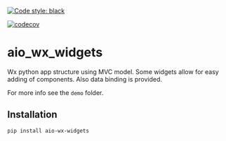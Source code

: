 [![Code style: black](https://img.shields.io/badge/code%20style-black-000000.svg)](https://github.com/psf/black)



[![codecov](https://codecov.io/gh/sander76/aio_wx_widgets/branch/master/graph/badge.svg)](https://codecov.io/gh/sander76/aio_wx_widgets)


# aio_wx_widgets

Wx python app structure using MVC model.
Some widgets allow for easy adding of components. Also data binding is provided.

For more info see the `demo` folder.

## Installation

`pip install aio-wx-widgets`
